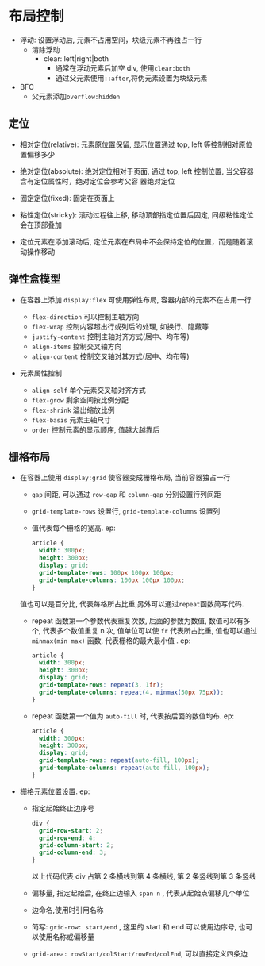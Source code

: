 # 布局控制

- 浮动: 设置浮动后, 元素不占用空间，块级元素不再独占一行
  - 清除浮动
    - clear: left|right|both
      - 通常在浮动元素后加空 div, 使用`clear:both`
      - 通过父元素使用`::after`,将伪元素设置为块级元素
- BFC
  - 父元素添加`overflow:hidden`

## 定位

- 相对定位(relative): 元素原位置保留, 显示位置通过 top, left 等控制相对原位置偏移多少

- 绝对定位(absolute): 绝对定位相对于页面, 通过 top, left 控制位置, 当父容器含有定位属性时，绝对定位会参考父容
  器绝对定位

- 固定定位(fixed): 固定在页面上

- 粘性定位(stricky): 滚动过程往上移, 移动顶部指定位置后固定, 同级粘性定位会在顶部叠加

- 定位元素在添加滚动后, 定位元素在布局中不会保持定位的位置，而是随着滚动操作移动

## 弹性盒模型

- 在容器上添加 `display:flex` 可使用弹性布局, 容器内部的元素不在占用一行

  - `flex-direction` 可以控制主轴方向
  - `flex-wrap` 控制内容超出行或列后的处理, 如换行、隐藏等
  - `justify-content` 控制主轴对齐方式(居中、均布等)
  - `align-items` 控制交叉轴方向
  - `align-content` 控制交叉轴对其方式(居中、均布等)

- 元素属性控制

  - `align-self` 单个元素交叉轴对齐方式
  - `flex-grow` 剩余空间按比例分配
  - `flex-shrink` 溢出缩放比例
  - `flex-basis` 元素主轴尺寸
  - `order` 控制元素的显示顺序, 值越大越靠后

## 栅格布局

- 在容器上使用 `display:grid` 使容器变成栅格布局, 当前容器独占一行

  - `gap` 间距, 可以通过 `row-gap` 和 `column-gap` 分别设置行列间距
  - `grid-template-rows` 设置行, `grid-template-columns` 设置列
  - 值代表每个栅格的宽高. ep:

    ```css
    article {
      width: 300px;
      height: 300px;
      display: grid;
      grid-template-rows: 100px 100px 100px;
      grid-template-columns: 100px 100px 100px;
    }
    ```

  值也可以是百分比, 代表每格所占比重,另外可以通过`repeat`函数简写代码.

  - repeat 函数第一个参数代表重复次数, 后面的参数为数值, 数值可以有多个, 代表多个数值重复 n 次, 值单位可以使 `fr` 代表所占比重, 值也可以通过 `minmax(min max)` 函数, 代表栅格的最大最小值 . ep:

    ```css
    article {
      width: 300px;
      height: 300px;
      display: grid;
      grid-template-rows: repeat(3, 1fr);
      grid-template-columns: repeat(4, minmax(50px 75px));
    }
    ```

  - repeat 函数第一个值为 `auto-fill` 时, 代表按后面的数值均布. ep:

    ```css
    article {
      width: 300px;
      height: 300px;
      display: grid;
      grid-template-rows: repeat(auto-fill, 100px);
      grid-template-columns: repeat(auto-fill, 100px);
    }
    ```

- 栅格元素位置设置. ep:

  - 指定起始终止边序号

    ```css
    div {
      grid-row-start: 2;
      grid-row-end: 4;
      grid-column-start: 2;
      grid-column-end: 3;
    }
    ```

    以上代码代表 div 占第 2 条横线到第 4 条横线, 第 2 条竖线到第 3 条竖线

  - 偏移量, 指定起始后, 在终止边输入 `span n` , 代表从起始点偏移几个单位
  - 边命名,使用时引用名称
  - 简写: `grid-row: start/end` , 这里的 start 和 end 可以使用边序号, 也可以使用名称或偏移量
  - `grid-area: rowStart/colStart/rowEnd/colEnd`, 可以直接定义四条边
